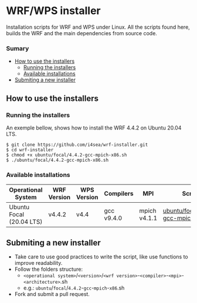 # WRF/WPS installer

Installation scripts for WRF and WPS under Linux. All the scripts found here, builds the WRF and the main dependencies from source code.

### Sumary

- [How to use the installers](#how-to-use-the-installers)
  * [Running the installers](#running-the-installers)
  * [Available installations](#available-installations)
- [Submiting a new installer](#submiting-a-new-installer)

## How to use the installers

### Running the installers

An exemple bellow, shows how to install the WRF 4.4.2 on Ubuntu 20.04 LTS.

```shell
$ git clone https://github.com/i4sea/wrf-installer.git
$ cd wrf-installer
$ chmod +x ubuntu/focal/4.4.2-gcc-mpich-x86.sh
$ ./ubuntu/focal/4.4.2-gcc-mpich-x86.sh
```

### Available installations

| Operational System | WRF Version | WPS Version | Compilers | MPI | Script |
|-|-|-|-|-|-|
| Ubuntu Focal (20.04 LTS) | v4.4.2 | v4.4 | gcc v9.4.0  | mpich v4.1.1 | [ubuntu/focal/4.4.2-gcc-mpich-x86.sh](./ubuntu/focal/4.4.2-gcc-mpich-x86.sh) |

## Submiting a new installer

- Take care to use good practices to write the script, like use functions to improve readability.
- Follow the folders structure:
  * `<operational system>`/`<version>`/`<wrf version>`-`<compiler>`-`<mpi>`-`<architecture>`.sh
  * e.g.: `ubuntu`/`focal`/`4.4.2`-`gcc`-`mpich`-`x86`.sh
- Fork and submit a pull request.